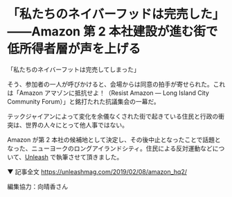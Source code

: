 # 「私たちのネイバーフッドは完売した」――Amazon 第 2 本社建設が進む街で低所得者層が声を上げる

「私たちのネイバーフットは完売してしまった」

そう、参加者の一人が呼びかけると、会場からは同意の拍手が寄せられた。これは「Amazon アマゾンに抵抗せよ！（Resist Amazon — Long Island City Community Forum）」と銘打たれた抗議集会の一幕だ。

テックジャイアンによって変化を余儀なくされた街で起きている住民と行政の衝突は、世界の人々にとって他人事ではない。

Amazon が第 2 本社の候補地として決定し、その後中止となったことで話題となった、ニューヨークのロングアイランドシティ。住民による反対運動などについて、[Unleash](https://unleashmag.com/) で執筆させて頂きました。

▼ 記事全文
https://unleashmag.com/2019/02/08/amazon_hq2/

編集協力：向晴香さん
